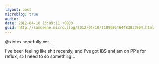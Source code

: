 ```yaml
---
layout: post
microblog: true
audio: 
date: 2012-04-10 13:09:11 +0100
guid: http://samdeane.micro.blog/2012/04/10/t189686464483835904.html
---
```

@xiotex hopefully not...

I've been feeling like shit recently, and I've got IBS and am on PPIs for reflux, so I need to do something...
